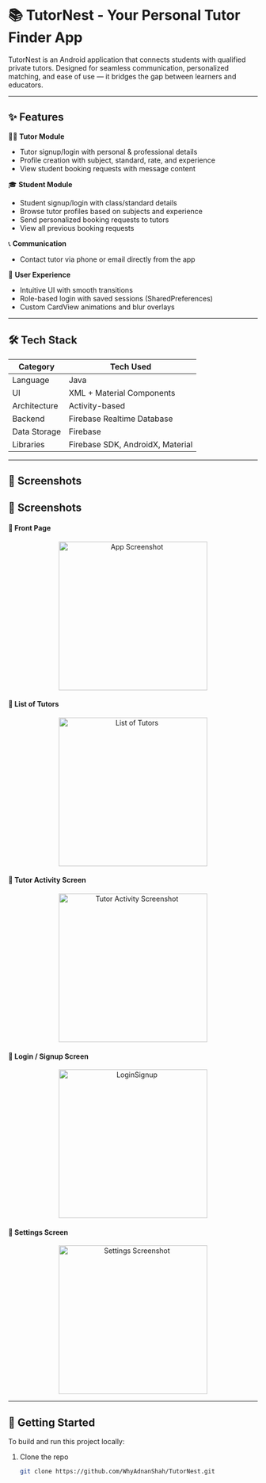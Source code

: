 # 📚 TutorNest - Your Personal Tutor Finder App

TutorNest is an Android application that connects students with qualified private tutors. Designed for seamless communication, personalized matching, and ease of use — it bridges the gap between learners and educators.

---

## ✨ Features

👨‍🏫 **Tutor Module**
- Tutor signup/login with personal & professional details
- Profile creation with subject, standard, rate, and experience
- View student booking requests with message content

🎓 **Student Module**
- Student signup/login with class/standard details
- Browse tutor profiles based on subjects and experience
- Send personalized booking requests to tutors
- View all previous booking requests

📞 **Communication**
- Contact tutor via phone or email directly from the app

🧠 **User Experience**
- Intuitive UI with smooth transitions
- Role-based login with saved sessions (SharedPreferences)
- Custom CardView animations and blur overlays

---

## 🛠️ Tech Stack

| Category       | Tech Used                        |
|----------------|----------------------------------|
| Language       | Java                             |
| UI             | XML + Material Components        |
| Architecture   | Activity-based                   |
| Backend        | Firebase Realtime Database       |
| Data Storage   | Firebase                         |
| Libraries      | Firebase SDK, AndroidX, Material |

---

## 📱 Screenshots

## 📱 Screenshots

<h4>🔹 Front Page</h4>
<p align="center">
  <img src="ScreenShots/first.png" alt="App Screenshot" width="300">
</p>

<h4>🔹 List of Tutors</h4>
<p align="center">
  <img src="ScreenShots/ListOfTutors.png" alt="List of Tutors" width="300">
</p>

<h4>🔹 Tutor Activity Screen</h4>
<p align="center">
  <img src="ScreenShots/TutorActivity.jpg" alt="Tutor Activity Screenshot" width="300">
</p>

<h4>🔹 Login / Signup Screen</h4>
<p align="center">
  <img src="ScreenShots/LoginSignup.jpg" alt="LoginSignup" width="300">
</p>

<h4>🔹 Settings Screen</h4>
<p align="center">
  <img src="ScreenShots/Settings.jpg" alt="Settings Screenshot" width="300">
</p>




---

## 🚀 Getting Started

To build and run this project locally:

1. Clone the repo
   ```bash
   git clone https://github.com/WhyAdnanShah/TutorNest.git
